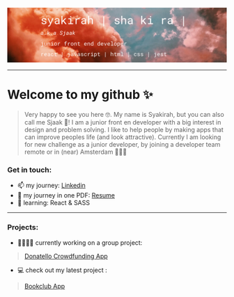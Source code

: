 ![profilebanner](profile_banner.png)
<hr />

# Welcome to my github ✨
<blockquote>
Very happy to see you here 🤓.
My name is Syakirah, but you can also call me Sjaak 🦄! I am a junior front en developer with a big interest in design and problem solving.
I like to help people by making apps that can improve peoples life (and look attractive). Currently I am looking for new challenge as a junior developer, by joining a developer team remote or in (near) Amsterdam 🌷🇳🇱 
</blockquote>

### Get in touch:

- 📫   my journey: [Linkedin](www.linkedin.com/in/syakirah-algadri/)
- 📝   my journey in one PDF:  [Resume](./Syakirah_CV_2021.pdf) 
- 🌱   learning: React & SASS  

<hr />

### Projects:
*   🧑‍🤝‍🧑👭 currently working on a group project:
> [Donatello Crowdfunding App](https://github.com/Reinoptland/donatello-frontend)


*   ‍💻  check out my latest project  : 

> [Bookclub App](https://github.com/sjaak1992/novi-assignment)

 


